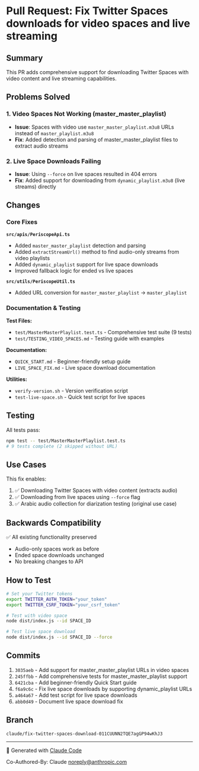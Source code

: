 # Pull Request: Fix Twitter Spaces downloads for video spaces and live streaming

## Summary

This PR adds comprehensive support for downloading Twitter Spaces with video content and live streaming capabilities.

## Problems Solved

### 1. Video Spaces Not Working (master_master_playlist)
- **Issue**: Spaces with video use `master_master_playlist.m3u8` URLs instead of `master_playlist.m3u8`
- **Fix**: Added detection and parsing of master_master_playlist files to extract audio streams

### 2. Live Space Downloads Failing
- **Issue**: Using `--force` on live spaces resulted in 404 errors
- **Fix**: Added support for downloading from `dynamic_playlist.m3u8` (live streams) directly

## Changes

### Core Fixes

**`src/apis/PeriscopeApi.ts`**
- Added `master_master_playlist` detection and parsing
- Added `extractStreamUrl()` method to find audio-only streams from video playlists
- Added `dynamic_playlist` support for live space downloads
- Improved fallback logic for ended vs live spaces

**`src/utils/PeriscopeUtil.ts`**
- Added URL conversion for `master_master_playlist` → `master_playlist`

### Documentation & Testing

**Test Files:**
- `test/MasterMasterPlaylist.test.ts` - Comprehensive test suite (9 tests)
- `test/TESTING_VIDEO_SPACES.md` - Testing guide with examples

**Documentation:**
- `QUICK_START.md` - Beginner-friendly setup guide
- `LIVE_SPACE_FIX.md` - Live space download documentation

**Utilities:**
- `verify-version.sh` - Version verification script
- `test-live-space.sh` - Quick test script for live spaces

## Testing

All tests pass:
```bash
npm test -- test/MasterMasterPlaylist.test.ts
# 9 tests complete (2 skipped without URL)
```

## Use Cases

This fix enables:
1. ✅ Downloading Twitter Spaces with video content (extracts audio)
2. ✅ Downloading from live spaces using `--force` flag
3. ✅ Arabic audio collection for diarization testing (original use case)

## Backwards Compatibility

✅ All existing functionality preserved
- Audio-only spaces work as before
- Ended space downloads unchanged
- No breaking changes to API

## How to Test

```bash
# Set your Twitter tokens
export TWITTER_AUTH_TOKEN="your_token"
export TWITTER_CSRF_TOKEN="your_csrf_token"

# Test with video space
node dist/index.js --id SPACE_ID

# Test live space download
node dist/index.js --id SPACE_ID --force
```

## Commits

1. `3035aeb` - Add support for master_master_playlist URLs in video spaces
2. `245ffbb` - Add comprehensive tests for master_master_playlist support
3. `6421cba` - Add beginner-friendly Quick Start guide
4. `f6a9c6c` - Fix live space downloads by supporting dynamic_playlist URLs
5. `a464a67` - Add test script for live space downloads
6. `abb0d49` - Document live space download fix

## Branch

`claude/fix-twitter-spaces-download-011CUUNN2TQE7agGP94wKhJ3`

---

🤖 Generated with [Claude Code](https://claude.com/claude-code)

Co-Authored-By: Claude <noreply@anthropic.com>
